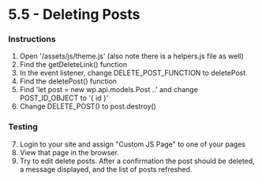 # 5.5 - Deleting Posts


### Instructions 

1. Open '/assets/js/theme.js' (also note there is a helpers.js file as well)
2. Find the getDeleteLink() function 
3. In the event listener, change DELETE_POST_FUNCTION to deletePost
4. Find the deletePost() function
5. Find 'let post = new wp.api.models.Post ..' and change POST_ID_OBJECT to '{ id }'
6. Change DELETE_POST() to post.destroy()

### Testing
7. Login to your site and assign "Custom JS Page" to one of your pages
8. View that page in the browser.
9. Try to edit delete posts.  After a confirmation the post should be deleted, a message displayed, and the list of posts refreshed.
